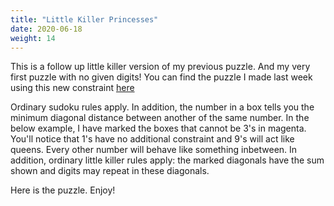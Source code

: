 ```yaml
---
title: "Little Killer Princesses"
date: 2020-06-18
weight: 14
---
```


<p>This is a follow up little killer version of my previous puzzle. And my very first puzzle with no given digits! You can find the puzzle I made last week using this new constraint <a href="https://logic-masters.de/Raetselportal/Raetsel/zeigen.php?id=0003MN">here</a> </p>
<p>Ordinary sudoku rules apply. In addition, the number in a box tells you the minimum diagonal distance between another of the same number. In the below example, I have marked the boxes that cannot be 3's in magenta. You'll notice that 1's have no additional constraint and 9's will act like queens. Every other number will behave like something inbetween.
In addition, ordinary little killer rules apply: the marked diagonals have the sum shown and digits may repeat in these diagonals.</p>

<p>Here is the puzzle. Enjoy!<p>
</p></p>
